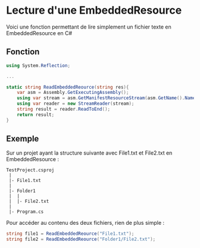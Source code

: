 # Lecture d'une EmbeddedResource

Voici une fonction permettant de lire simplement un fichier texte en EmbeddedResource en C#

## Fonction

```cs
using System.Reflection;

...

static string ReadEmbeddedReource(string res){
    var asm = Assembly.GetExecutingAssembly();
    using var stream = asm.GetManifestResourceStream(asm.GetName().Name+"."+res.Replace('/', '.'))!;
    using var reader = new StreamReader(stream);
    string result = reader.ReadToEnd();
    return result;
}
```

## Exemple

Sur un projet ayant la structure suivante avec File1.txt et File2.txt en EmbeddedResource :

```
TestProject.csproj
 |
 |- File1.txt
 |
 |- Folder1
 |  |
 |  |- File2.txt
 |
 |- Program.cs
```

Pour accéder au contenu des deux fichiers, rien de plus simple :

```cs
string file1 = ReadEmbeddedReource("File1.txt");
string file2 = ReadEmbeddedReource("Folder1/File2.txt");
```